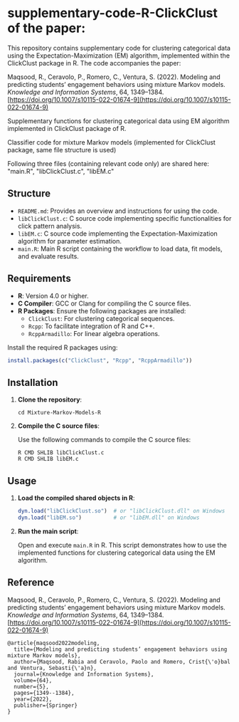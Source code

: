 # supplementary-code-R-ClickClust of the paper:

This repository contains supplementary code for clustering categorical data using the Expectation-Maximization (EM) algorithm, implemented within the ClickClust package in R. The code accompanies the paper:

Maqsood, R., Ceravolo, P., Romero, C., Ventura, S. (2022). Modeling and predicting students’ engagement behaviors using mixture Markov models. *Knowledge and Information Systems*, 64, 1349–1384. [https://doi.org/10.1007/s10115-022-01674-9](https://doi.org/10.1007/s10115-022-01674-9)

Supplementary functions for clustering categorical data using EM algorithm implemented in ClickClust package of R.

Classifier code for mixture Markov models (implemented for ClickClust package, same file structure is used)

Following three files (containing relevant code only) are shared here: "main.R", "libClickClust.c", "libEM.c"

## Structure

- `README.md`: Provides an overview and instructions for using the code.
- `libClickClust.c`: C source code implementing specific functionalities for click pattern analysis.
- `libEM.c`: C source code implementing the Expectation-Maximization algorithm for parameter estimation.
- `main.R`: Main R script containing the workflow to load data, fit models, and evaluate results.

## Requirements

- **R**: Version 4.0 or higher.
- **C Compiler**: GCC or Clang for compiling the C source files.
- **R Packages**: Ensure the following packages are installed:
  - `ClickClust`: For clustering categorical sequences.
  - `Rcpp`: To facilitate integration of R and C++.
  - `RcppArmadillo`: For linear algebra operations.

Install the required R packages using:

```R
install.packages(c("ClickClust", "Rcpp", "RcppArmadillo"))
```

## Installation

1. **Clone the repository**:

   ```git clone https://github.com/r-maqsood/Mixture-Markov-Models-R.git
   cd Mixture-Markov-Models-R
   ```

2. **Compile the C source files**:

   Use the following commands to compile the C source files:

   ```
   R CMD SHLIB libClickClust.c
   R CMD SHLIB libEM.c
   ```


## Usage

1. **Load the compiled shared objects in R**:

   ```R
   dyn.load("libClickClust.so")  # or "libClickClust.dll" on Windows
   dyn.load("libEM.so")          # or "libEM.dll" on Windows
   ```

2. **Run the main script**:

   Open and execute `main.R` in R. This script demonstrates how to use the implemented functions for clustering categorical data using the EM algorithm.

## Reference

Maqsood, R., Ceravolo, P., Romero, C., Ventura, S. (2022). Modeling and predicting students’ engagement behaviors using mixture Markov models. *Knowledge and Information Systems*, 64, 1349–1384. [https://doi.org/10.1007/s10115-022-01674-9](https://doi.org/10.1007/s10115-022-01674-9)

```
@article{maqsood2022modeling,
  title={Modeling and predicting students’ engagement behaviors using mixture Markov models},
  author={Maqsood, Rabia and Ceravolo, Paolo and Romero, Crist{\'o}bal and Ventura, Sebasti{\'a}n},
  journal={Knowledge and Information Systems},
  volume={64},
  number={5},
  pages={1349--1384},
  year={2022},
  publisher={Springer}
}
```
